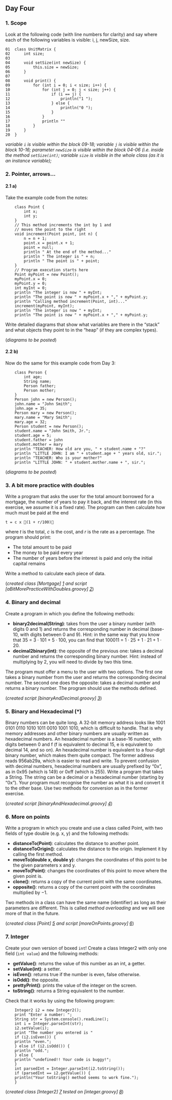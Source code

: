 ## Day Four

### 1. Scope

Look at the following code (with line numbers for clarity) and say where each of the following variables is visible:
i, j, newSize, size.
```
01  class UnitMatrix {
02      int size;
03
04      void setSize(int newSize) {
05          this.size = newSize;
06      }
07
08      void print() {
09          for (int i = 0; i < size; i++) {
10              for (int j = 0; j < size; j++) {
11                  if (i == j) {
12                      println("1 ");
13                  } else {
14                      println("0 ");
15                  }
16              }
17              println ""
18          }
19      }
20  }
```

*variable `i` is visible within the block 09-18;
variable `j` is visible within the block 10-16;
parameter `newSize` is visible within the block 04-06 (i.e. inside the method `setSize(int)`;
variable `size` is visible in the whole class (as it is an instance variable);*  

### 2. Pointer, arrows...

#### 2.1    a)
Take the example code from the notes:
```
    class Point {
        int x;
        int y;
    }
    // This method increments the int by 1 and
    // moves the point to the right
    void increment(Point point, int n) {
        n = n + 1;
        point.x = point.x + 1;
        point = null;
        println " At the end of the method..."
        println " The integer is " + n;
        println " The point is " + point;
    }
    // Program execution starts here
    Point myPoint = new Point();
    myPoint.x = 0;
    myPoint.y = 0;
    int myInt = 0;
    println "The integer is now " + myInt;
    println "The point is now " + myPoint.x + "," + myPoint.y;
    println "Calling method increment(Point, int)..."
    increment(myPoint, myInt);
    println "The integer is now " + myInt;
    println "The point is now " + myPoint.x + "," + myPoint.y;
```
Write detailed diagrams that show what variables are there in the “stack” and what objects they point to in
the “heap” (if they are complex types).

(*diagrams to be posted*)

#### 2.2    b)
Now do the same for this example code from Day 3:
```
    class Person {
        int age;
        String name;
        Person father;
        Person mother;
    }
    Person john = new Person();
    john.name = "John Smith";
    john.age = 35;
    Person mary = new Person();
    mary.name = "Mary Smith";
    mary.age = 32;
    Person student = new Person();
    student.name = "John Smith, Jr.";
    student.age = 5;
    student.father = john
    student.mother = mary
    println "TEACHER: How old are you, " + student.name + "?"
    println "LITTLE JOHN: I am " + student.age + " years old, sir.";
    println "TEACHER: Who is your mother?"
    println "LITTLE JOHN: " + student.mother.name + ", sir.";
```

(*diagrams to be posted*)

### 3. A bit more practice with doubles

Write a program that asks the user for the total amount borrowed for a mortgage, the number of years to pay it
back, and the interest rate (in this exercise, we assume it is a fixed rate). The program can then calculate how
much must be paid at the end
```
t = c x (1 + r/100)
```
where *t* is the total, *c* is the cost, and *r* is the rate as a percentage. The program should print:
  * The total amount to be paid
  * The money to be paid every year
  * The number of years before the interest is paid and only the initial capital remains
    
Write a method to calculate each piece of data.

(*created class [Mortgage] [1] and script [aBitMorePracticeWithDoubles.groovy] [2]*)

### 4. Binary and decimal

Create a program in which you define the following methods:
  * **binary2decimal(String)**: takes from the user a binary number (with digits 0 and 1) and returns the corresponding
  number in decimal (base-10, with digits between 0 and 9). Hint: in the same way that you know that
  35 = 3 · 101 + 5 · 100, you can find that 100011 = 1 · 25 + 1 · 21 + 1 · 20.
  * **decimal2binary(int)**: the opposite of the previous one: takes a decimal number and returns the corresponding
  binary number. Hint: instead of multiplying by 2, you will need to divide by two this time.

The program must offer a menu to the user with two options. The first one takes a binary number from the
user and returns the corresponding decimal number. The second one does the opposite: takes a decimal number
and returns a binary number. The program should use the methods defined.

(*created script [binaryAndDecimal.groovy] [3]*)

### 5. Binary and Hexadecimal (*)

Binary numbers can be quite long. A 32-bit memory address looks like 1001 0101 0110 1010 1011 0010 1001 1010, 
which is difficult to handle. That is why memory addresses and other binary numbers are usually written as
hexadecimal numbers. An hexadecimal number is a base-16 number, with digits between 0 and f (f is equivalent to
decimal 15, e is equivalent to decimal 14, and so on). An hexadecimal number is equivalent to a four-digit binary
number, which makes them quite compact. The former address reads 956ab29a, which is easier to read and write.
To prevent confusion with decimal numbers, hexadecimal numbers are usually prefixed by “0x”, as in 0x95 (which
is 149) or 0xff (which is 255).
Write a program that takes a String. The string can be a decimal or a hexadecimal number (starting by “0x”).
Your program must recognise the number as what it is and convert it to the other base. Use two methods for
conversion as in the former exercise.

(*created script [binaryAndHexadecimal.groovy] [4]*)

### 6. More on points

Write a program in which you create and use a class called Point, with two fields of type double (e.g. x, y) and the
following methods:
  * **distanceTo(Point)**: calculates the distance to another point.
  * **distanceToOrigin()**: calculates the distance to the origin. Implement it by calling the first method.
  * **moveTo(double x, double y)**: changes the coordinates of this point to be the given parameters x and y.
  * **moveTo(Point)**: changes the coordinates of this point to move where the given point is.
  * **clone()**: returns a copy of the current point with the same coordinates.
  * **opposite()**: returns a copy of the current point with the coordinates multiplied by −1.

Two methods in a class can have the same name (identifier) as long as their parameters are different. This is
called *method overloading* and we will see more of that in the future.

(*created class [Point] [5] and script [moreOnPoints.groovy] [6]*)

### 7. Integer

Create your own version of boxed `int`! Create a class Integer2 with only one field (`int value`) and the following
methods:
  * **getValue()**: returns the value of this number as an int, a getter.
  * **setValue(int)**: a setter.
  * **isEven()**: returns true if the number is even, false otherwise.
  * **isOdd()**: the opposite.
  * **prettyPrint()**: prints the value of the integer on the screen.
  * **toString()**: returns a String equivalent to the number.

Check that it works by using the following program:
```
    Integer2 i2 = new Integer2();
    print "Enter a number: ";
    String str = System.console().readLine();
    int i = Integer.parseInt(str);
    i2.setValue(i);
    print "The number you entered is "
    if (i2.isEven()) {
    println "even.";
    } else if (i2.isOdd()) {
    println "odd.";
    } else {
    println "undefined!! Your code is buggy!";
    }
    int parsedInt = Integer.parseInt(i2.toString());
    if (parsedInt == i2.getValue()) {
    println("Your toString() method seems to work fine.");
    }
```

(*created class [Integer2] [7] tested on [integer.groovy] [8]*)

[1]: https://github.com/BBK-PiJ-2014-21/Lab-Exercises/blob/master/day04/src/Mortgage.groovy
[2]: https://github.com/BBK-PiJ-2014-21/Lab-Exercises/blob/master/day04/src/aBitMorePracticeWithDoubles.groovy
[3]: https://github.com/BBK-PiJ-2014-21/Lab-Exercises/blob/master/day04/src/binaryAndDecimal.groovy
[4]: https://github.com/BBK-PiJ-2014-21/Lab-Exercises/blob/master/day04/src/binaryAndHexadecimal.groovy
[5]: https://github.com/BBK-PiJ-2014-21/Lab-Exercises/blob/master/day04/src/Point.groovy
[6]: https://github.com/BBK-PiJ-2014-21/Lab-Exercises/blob/master/day04/src/moreOnPoints.groovy
[7]: https://github.com/BBK-PiJ-2014-21/Lab-Exercises/blob/master/day04/src/Integer2.groovy
[8]: https://github.com/BBK-PiJ-2014-21/Lab-Exercises/blob/master/day04/src/integer.groovy